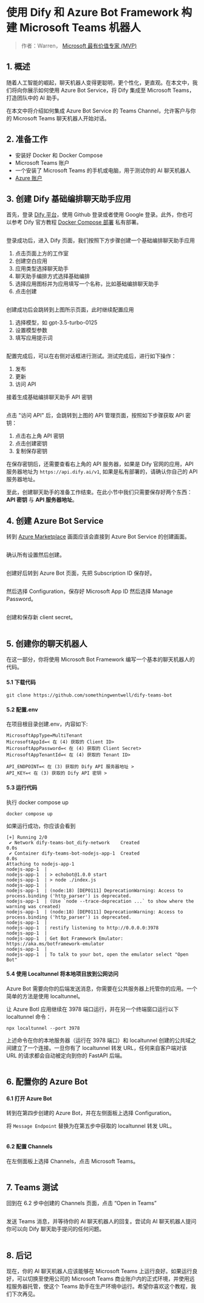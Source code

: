# 使用 Dify 和 Azure Bot Framework 构建 Microsoft Teams 机器人

> 作者：Warren， [Microsoft 最有价值专家 (MVP)](https://mvp.microsoft.com/en-US/mvp/profile/476f41d3-6bd1-ea11-a812-000d3a8dfe0d)

## 1. 概述

随着人工智能的崛起，聊天机器人变得更聪明，更个性化，更直观。在本文中，我们将向你展示如何使用 Azure Bot Service，将 Dify 集成至 Microsoft Teams，打造团队中的 AI 助手。

在本文中将介绍如何集成 Azure Bot Service 的 Teams Channel，允许客户与你的 Microsoft Teams 聊天机器人开始对话。

## 2. 准备工作

* 安装好 Docker 和 Docker Compose
* Microsoft Teams 账户
* 一个安装了 Microsoft Teams 的手机或电脑，用于测试你的 AI 聊天机器人
* [Azure 账户](https://azure.microsoft.com/en-us/free)

## 3. 创建 Dify 基础编排聊天助手应用

首先，登录 [Dify 平台](https://cloud.dify.ai/signin)，使用 Github 登录或者使用 Google 登录。此外，你也可以参考 Dify 官方教程 [Docker Compose 部署](https://docs.dify.ai/v/zh-hans/getting-started/install-self-hosted/docker-compose) 私有部署。

<figure><img src="https://assets-docs.dify.ai//img/zh_CN/use-cases/c2e6a650e44b5156447fd5fc4405eca6.webp" alt=""><figcaption></figcaption></figure>

登录成功后，进入 Dify 页面，我们按照下方步骤创建一个基础编排聊天助手应用

1. 点击页面上方的工作室
2. 创建空白应用
3. 应用类型选择聊天助手
4. 聊天助手编排方式选择基础编排
5. 选择应用图标并为应用填写一个名称，比如基础编排聊天助手
6. 点击创建

<figure><img src="https://assets-docs.dify.ai//img/zh_CN/use-cases/47e33d27f17146fed6c06da05a2af7e2.webp" alt=""><figcaption></figcaption></figure>

创建成功后会跳转到上图所示页面，此时继续配置应用

1. 选择模型，如 gpt-3.5-turbo-0125
2. 设置模型参数
3. 填写应用提示词

<figure><img src="https://assets-docs.dify.ai//img/zh_CN/use-cases/8d958456caf503f5d49f9599e71e2c53.webp" alt=""><figcaption></figcaption></figure>

配置完成后，可以在右侧对话框进行测试。测试完成后，进行如下操作：

1. 发布
2. 更新
3. 访问 API

接着生成基础编排聊天助手 API 密钥

<figure><img src="https://assets-docs.dify.ai//img/zh_CN/use-cases/c7a94e8c6974ab7c60405d59f903fce6.webp" alt=""><figcaption></figcaption></figure>

点击 "访问 API" 后，会跳转到上图的 API 管理页面，按照如下步骤获取 API 密钥：

1. 点击右上角 API 密钥
2. 点击创建密钥
3. 复制保存密钥

在保存密钥后，还需要查看右上角的 API 服务器，如果是 Dify 官网的应用，API 服务器地址为 `https://api.dify.ai/v1`, 如果是私有部署的，请确认你自己的 API 服务器地址。

至此，创建聊天助手的准备工作结束。在此小节中我们只需要保存好两个东西：**API 密钥** 与 **API 服务器地址**。

## 4. 创建 Azure Bot Service

转到 [Azure Marketplace](https://portal.azure.com/#view/Microsoft\_Azure\_Marketplace/GalleryItemDetailsBladeNopdl/id/Microsoft.AzureBot/selectionMode\~/false/resourceGroupId//resourceGroupLocation//dontDiscardJourney\~/false/selectedMenuId/home/launchingContext\~/%7B%22galleryItemId%22%3A%22Microsoft.AzureBot%22%2C%22source%22%3A%5B%22GalleryFeaturedMenuItemPart%22%2C%22VirtualizedTileDetails%22%5D%2C%22menuItemId%22%3A%22home%22%2C%22subMenuItemId%22%3A%22Search%20results%22%2C%22telemetryId%22%3A%22a09b3b54-129b-475f-bd39-d7285a272043%22%7D/searchTelemetryId/258b225f-e7d5-4744-bfe4-69fa701d9d5a) 画面应该会直接到 Azure Bot Service 的创建画面。

<figure><img src="https://assets-docs.dify.ai//img/zh_CN/use-cases/cc8492e0ef639c5d9d56fa19fa598249.webp" alt=""><figcaption></figcaption></figure>

确认所有设置然后创建。

<figure><img src="https://assets-docs.dify.ai//img/zh_CN/use-cases/7da8cd74f79040c89f755bc37ad79c02.webp" alt=""><figcaption></figcaption></figure>

创建好后转到 Azure Bot 页面，先把 Subscription ID 保存好。

<figure><img src="https://assets-docs.dify.ai//img/zh_CN/use-cases/8906e9c44b5a977cad7d55f0ffc44617.webp" alt=""><figcaption></figcaption></figure>

然后选择 Configuration，保存好 Microsoft App ID 然后选择 Manage Password。

<figure><img src="https://assets-docs.dify.ai//img/zh_CN/use-cases/884d6fe1a72ea1ee5cca4f8149b64b88.webp" alt=""><figcaption></figcaption></figure>

创建和保存新 client secret。

<figure><img src="https://assets-docs.dify.ai//img/zh_CN/use-cases/6cae93ea8848395e52b2ec7334366f8f.webp" alt=""><figcaption></figcaption></figure>

## 5. 创建你的聊天机器人

在这一部分，你将使用 Microsoft Bot Framework 编写一个基本的聊天机器人的代码。

#### 5.1 下载代码

```
git clone https://github.com/somethingwentwell/dify-teams-bot
```

#### 5.2 配置.env

在项目根目录创建.env，内容如下:

```
MicrosoftAppType=MultiTenant
MicrosoftAppId=< 在 (4) 获取的 Client ID>
MicrosoftAppPassword=< 在 (4) 获取的 Client Secret>
MicrosoftAppTenantId=< 在 (4) 获取的 Tenant ID>

API_ENDPOINT=< 在 (3) 获取的 Dify API 服务器地址 >
API_KEY=< 在 (3) 获取的 Dify API 密钥 >
```

#### 5.3 运行代码

执行 docker compose up

```
docker compose up
```

如果运行成功，你应该会看到

```
[+] Running 2/0
 ✔ Network dify-teams-bot_dify-network    Created                     0.0s 
 ✔ Container dify-teams-bot-nodejs-app-1  Created                     0.0s 
Attaching to nodejs-app-1
nodejs-app-1  | 
nodejs-app-1  | > echobot@1.0.0 start
nodejs-app-1  | > node ./index.js
nodejs-app-1  | 
nodejs-app-1  | (node:18) [DEP0111] DeprecationWarning: Access to process.binding ('http_parser') is deprecated.
nodejs-app-1  | (Use `node --trace-deprecation ...` to show where the warning was created)
nodejs-app-1  | (node:18) [DEP0111] DeprecationWarning: Access to process.binding ('http_parser') is deprecated.
nodejs-app-1  | 
nodejs-app-1  | restify listening to http://0.0.0.0:3978
nodejs-app-1  | 
nodejs-app-1  | Get Bot Framework Emulator: https://aka.ms/botframework-emulator
nodejs-app-1  | 
nodejs-app-1  | To talk to your bot, open the emulator select "Open Bot"
```

#### 5.4 使用 Localtunnel 将本地项目放到公网访问

Azure Bot 需要向你的后端发送消息，你需要在公共服务器上托管你的应用。一个简单的方法是使用 localtunnel。

让 Azure BotI 应用继续在 3978 端口运行，并在另一个终端窗口运行以下 localtunnel 命令：

```
npx localtunnel --port 3978
```

上述命令在你的本地服务器（运行在 3978 端口）和 localtunnel 创建的公共域之间建立了一个连接。一旦你有了 localtunnel 转发 URL，任何来自客户端对该 URL 的请求都会自动被定向到你的 FastAPI 后端。

<figure><img src="https://assets-docs.dify.ai//img/zh_CN/use-cases/75c84e5ce115242bf25c4c1da67d2353.webp" alt=""><figcaption></figcaption></figure>

## 6. 配置你的 Azure Bot

#### 6.1 打开 Azure Bot

转到在第四步创建的 Azure Bot，并在左侧面板上选择 Configuration。

将 `Message Endpoint` 替换为在第五步中获取的 localtunnel 转发 URL。

<figure><img src="https://assets-docs.dify.ai//img/zh_CN/use-cases/836fccffe3eff086c4f31c1cd7a208b2.webp" alt=""><figcaption></figcaption></figure>

#### 6.2 配置 Channels

在左侧面板上选择 Channels，点击 Microsoft Teams。

<figure><img src="https://assets-docs.dify.ai//img/zh_CN/use-cases/16276d2f341966c90971bc9ae1a1a6e3.webp" alt=""><figcaption></figcaption></figure>

## 7. Teams 测试

回到在 6.2 步中创建的 Channels 页面，点击 “Open in Teams”

<figure><img src="https://assets-docs.dify.ai//img/zh_CN/use-cases/ddb267c168f5920bae380a21111298f0.webp" alt=""><figcaption></figcaption></figure>

发送 Teams 消息，并等待你的 AI 聊天机器人的回复。尝试向 AI 聊天机器人提问你可以向 Dify 聊天助手提问的任何问题。

<figure><img src="https://assets-docs.dify.ai//img/zh_CN/use-cases/bd81dd8e325f9cf1114cbac1b634cd5c.webp" alt=""><figcaption></figcaption></figure>

## 8. 后记

现在，你的 AI 聊天机器人应该能够在 Microsoft Teams 上运行良好。如果运行良好，可以切换至使用公司的 Microsoft Teams 商业账户内的正式环境，并使用远程服务器托管，使这个 Teams 助手在生产环境中运行。希望你喜欢这个教程，我们下次再见。
